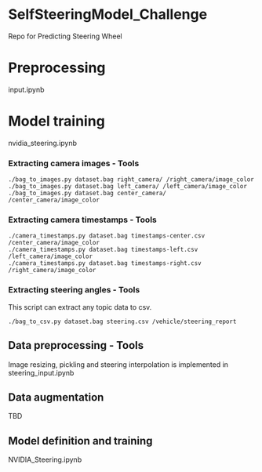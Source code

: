 # SelfSteeringModel_Challenge
Repo for Predicting Steering Wheel

# Preprocessing
input.ipynb

# Model training
nvidia_steering.ipynb


### Extracting camera images - Tools

```
./bag_to_images.py dataset.bag right_camera/ /right_camera/image_color
./bag_to_images.py dataset.bag left_camera/ /left_camera/image_color
./bag_to_images.py dataset.bag center_camera/ /center_camera/image_color
```

### Extracting camera timestamps - Tools

```
./camera_timestamps.py dataset.bag timestamps-center.csv /center_camera/image_color
./camera_timestamps.py dataset.bag timestamps-left.csv /left_camera/image_color
./camera_timestamps.py dataset.bag timestamps-right.csv /right_camera/image_color
```

### Extracting steering angles - Tools

This script can extract any topic data to csv.

```
./bag_to_csv.py dataset.bag steering.csv /vehicle/steering_report
```

## Data preprocessing - Tools

Image resizing, pickling and steering interpolation is implemented in steering_input.ipynb

## Data augmentation

TBD

## Model definition and training

NVIDIA_Steering.ipynb